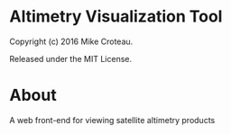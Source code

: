# Altimetry Visualization Tool

Copyright (c) 2016 Mike Croteau.

Released under the MIT License.

# About

A web front-end for viewing satellite altimetry products
